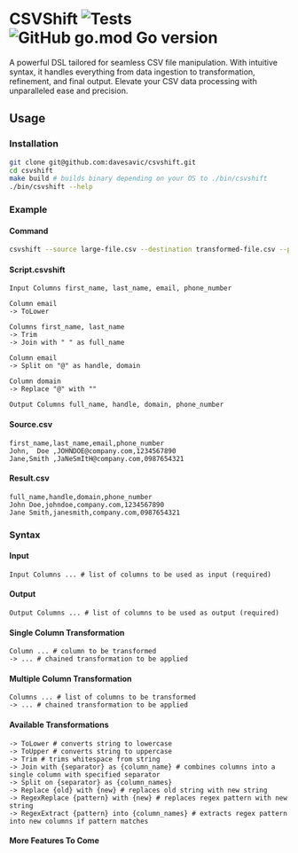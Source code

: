 # CSVShift ![Tests](https://github.com/davesavic/csvshift/actions/workflows/go-tests.yml/badge.svg) ![GitHub go.mod Go version](https://img.shields.io/github/go-mod/go-version/davesavic/csvshift)
A powerful DSL tailored for seamless CSV file manipulation. With intuitive syntax, it handles everything from data ingestion to transformation, refinement, and final output. Elevate your CSV data processing with unparalleled ease and precision.

## Usage
### Installation
```bash
git clone git@github.com:davesavic/csvshift.git
cd csvshift
make build # builds binary depending on your OS to ./bin/csvshift
./bin/csvshift --help
```

### Example
#### Command
```bash
csvshift --source large-file.csv --destination transformed-file.csv --path script.csvshift
```

#### Script.csvshift
```
Input Columns first_name, last_name, email, phone_number

Column email
-> ToLower

Columns first_name, last_name
-> Trim
-> Join with " " as full_name

Column email
-> Split on "@" as handle, domain

Column domain
-> Replace "@" with ""

Output Columns full_name, handle, domain, phone_number
```

#### Source.csv
```csv
first_name,last_name,email,phone_number
John,  Doe ,JOHNDOE@company.com,1234567890
Jane,Smith ,JaNeSmItH@company.com,0987654321
```

#### Result.csv
```csv
full_name,handle,domain,phone_number
John Doe,johndoe,company.com,1234567890
Jane Smith,janesmith,company.com,0987654321
```

### Syntax
#### Input
```csv
Input Columns ... # list of columns to be used as input (required)
```

#### Output
```csv
Output Columns ... # list of columns to be used as output (required)
```

#### Single Column Transformation
```csv
Column ... # column to be transformed
-> ... # chained transformation to be applied
```

#### Multiple Column Transformation
```csv
Columns ... # list of columns to be transformed
-> ... # chained transformation to be applied
```

#### Available Transformations
```csv
-> ToLower # converts string to lowercase
-> ToUpper # converts string to uppercase
-> Trim # trims whitespace from string
-> Join with {separator} as {column_name} # combines columns into a single column with specified separator
-> Split on {separator} as {column_names}
-> Replace {old} with {new} # replaces old string with new string
-> RegexReplace {pattern} with {new} # replaces regex pattern with new string
-> RegexExtract {pattern} into {column_names} # extracts regex pattern into new columns if pattern matches
```

#### More Features To Come